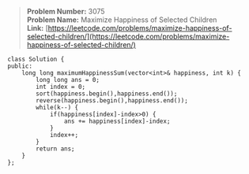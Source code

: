 > **Problem Number:** 3075 <br>
> **Problem Name:** Maximize Happiness of Selected Children <br>
> **Link:** [https://leetcode.com/problems/maximize-happiness-of-selected-children/](https://leetcode.com/problems/maximize-happiness-of-selected-children/) <br>

    class Solution {
    public:
        long long maximumHappinessSum(vector<int>& happiness, int k) {
            long long ans = 0;
            int index = 0;
            sort(happiness.begin(),happiness.end());
            reverse(happiness.begin(),happiness.end());
            while(k--) {
                if(happiness[index]-index>0) {
                    ans += happiness[index]-index;
                }
                index++;
            }
            return ans;
        }
    };